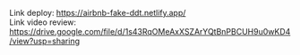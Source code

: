 
Link deploy: https://airbnb-fake-ddt.netlify.app/ </br>
Link video review: https://drive.google.com/file/d/1s43RqOMeAxXSZArYQtBnPBCUH9u0wKD4/view?usp=sharing

